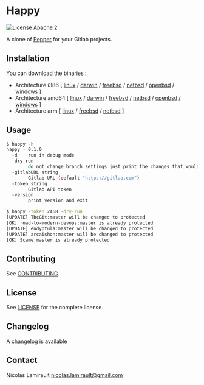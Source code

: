 # Happy

[![License Apache 2][badge-license]](LICENSE)

A clone of [Pepper](https://github.com/jessfraz/pepper) for your Gitlab projects.

## Installation

You can download the binaries :

* Architecture i386 [ [linux](https://bintray.com/artifact/download/nlamirault/oss/happy-0.1.0_linux_386) / [darwin](https://bintray.com/artifact/download/nlamirault/oss/happy-0.1.0_darwin_386) / [freebsd](https://bintray.com/artifact/download/nlamirault/oss/happy-0.1.0_freebsd_386) / [netbsd](https://bintray.com/artifact/download/nlamirault/oss/happy-0.1.0_netbsd_386) / [openbsd](https://bintray.com/artifact/download/nlamirault/oss/happy-0.1.0_openbsd_386) / [windows](https://bintray.com/artifact/download/nlamirault/oss/happy-0.1.0_windows_386.exe) ]
* Architecture amd64 [ [linux](https://bintray.com/artifact/download/nlamirault/oss/happy-0.1.0_linux_amd64) / [darwin](https://bintray.com/artifact/download/nlamirault/oss/happy-0.1.0_darwin_amd64) / [freebsd](https://bintray.com/artifact/download/nlamirault/oss/happy-0.1.0_freebsd_amd64) / [netbsd](https://bintray.com/artifact/download/nlamirault/oss/happy-0.1.0_netbsd_amd64) / [openbsd](https://bintray.com/artifact/download/nlamirault/oss/happy-0.1.0_openbsd_amd64) / [windows](https://bintray.com/artifact/download/nlamirault/oss/happy-0.1.0_windows_amd64.exe) ]
* Architecture arm [ [linux](https://bintray.com/artifact/download/nlamirault/oss/happy-0.1.0_linux_arm) / [freebsd](https://bintray.com/artifact/download/nlamirault/oss/happy-0.1.0_freebsd_arm) / [netbsd](https://bintray.com/artifact/download/nlamirault/oss/happy-0.1.0_netbsd_arm) ]


## Usage

```bash
$ happy -h
happy - 0.1.0
  -d    run in debug mode
  -dry-run
        do not change branch settings just print the changes that would occur
  -gitlabURL string
        Gitlab URL (default "https://gitlab.com")
  -token string
        Gitlab API token
  -version
        print version and exit
```

```bash
$ happy -token 2468 -dry-run
[UPDATE] TbcGit:master will be changed to protected
[OK] road-to-modern-devops:master is already protected
[UPDATE] eudyptula:master will be changed to protected
[UPDATE] arcaishon:master will be changed to protected
[OK] Scame:master is already protected
```

## Contributing

See [CONTRIBUTING](CONTRIBUTING.md).


## License

See [LICENSE](LICENSE) for the complete license.


## Changelog

A [changelog](ChangeLog.md) is available


## Contact

Nicolas Lamirault <nicolas.lamirault@gmail.com>

[badge-license]: https://img.shields.io/badge/license-Apache2-green.svg?style=flat
